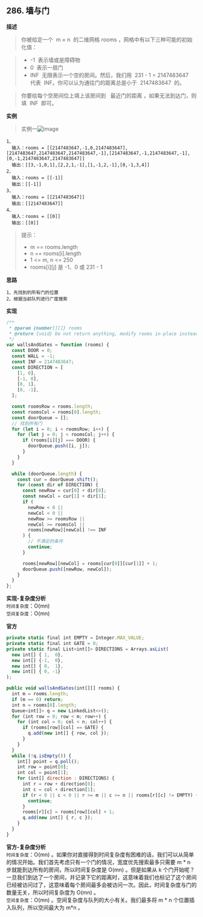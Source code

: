 ## 286. 墙与门

**描述**

> 你被给定一个  m × n  的二维网格 rooms ，网格中有以下三种可能的初始化值：

> - -1  表示墙或是障碍物
> - 0  表示一扇门
> - INF  无限表示一个空的房间。然后，我们用  231 - 1 = 2147483647  代表  INF。你可以认为通往门的距离总是小于  2147483647  的。

> 你要给每个空房间位上填上该房间到   最近门的距离 ，如果无法到达门，则填  INF  即可。

**实例**

> 实例一![image](https://assets.leetcode.com/uploads/2021/01/03/grid.jpg)

```
1、
  输入：rooms = [[2147483647,-1,0,2147483647],[2147483647,2147483647,2147483647,-1],[2147483647,-1,2147483647,-1],[0,-1,2147483647,2147483647]]
  输出：[[3,-1,0,1],[2,2,1,-1],[1,-1,2,-1],[0,-1,3,4]]
2、
  输入：rooms = [[-1]]
  输出：[[-1]]
3、
  输入：rooms = [[2147483647]]
  输出：[[2147483647]]
4、
  输入：rooms = [[0]]
  输出：[[0]]
```

> 提示：
>
> - m == rooms.length
> - n == rooms[i].length
> - 1 <= m, n <= 250
> - rooms[i][j] 是 -1、0 或 231 - 1

**思路**

```
1、先找到的所有门的位置
2、根据当前队列进行广度搜索
```

**实现**

```js
/**
 * @param {number[][]} rooms
 * @return {void} Do not return anything, modify rooms in-place instead.
 */
var wallsAndGates = function (rooms) {
  const DOOR = 0;
  const WALL = -1;
  const INF = 2147483647;
  const DIRECTION = [
    [1, 0],
    [-1, 0],
    [0, 1],
    [0, -1],
  ];

  const roomsRow = rooms.length;
  const roomsCol = rooms[0].length;
  const doorQueue = [];
  // 找到所有门
  for (let i = 0; i < roomsRow; i++) {
    for (let j = 0; j < roomsCol; j++) {
      if (rooms[i][j] === DOOR) {
        doorQueue.push([i, j]);
      }
    }
  }

  while (doorQueue.length) {
    const cur = doorQueue.shift();
    for (const dir of DIRECTION) {
      const newRow = cur[0] + dir[0];
      const newCol = cur[1] + dir[1];
      if (
        newRow < 0 ||
        newCol < 0 ||
        newRow >= roomsRow ||
        newCol >= roomsCol ||
        rooms[newRow][newCol] !== INF
      ) {
        // 不满足的条件
        continue;
      }

      rooms[newRow][newCol] = rooms[cur[0]][cur[1]] + 1;
      doorQueue.push([newRow, newCol]);
    }
  }
};
```

**实现-复杂度分析**  
`时间复杂度`：O(mn)  
`空间复杂度`：O(mn)

**官方**

```js
private static final int EMPTY = Integer.MAX_VALUE;
private static final int GATE = 0;
private static final List<int[]> DIRECTIONS = Arrays.asList(
  new int[] { 1,  0},
  new int[] {-1,  0},
  new int[] { 0,  1},
  new int[] { 0, -1}
);

public void wallsAndGates(int[][] rooms) {
  int m = rooms.length;
  if (m == 0) return;
  int n = rooms[0].length;
  Queue<int[]> q = new LinkedList<>();
  for (int row = 0; row < m; row++) {
    for (int col = 0; col < n; col++) {
      if (rooms[row][col] == GATE) {
        q.add(new int[] { row, col });
      }
    }
  }
  while (!q.isEmpty()) {
    int[] point = q.poll();
    int row = point[0];
    int col = point[1];
    for (int[] direction : DIRECTIONS) {
      int r = row + direction[0];
      int c = col + direction[1];
      if (r < 0 || c < 0 || r >= m || c >= n || rooms[r][c] != EMPTY) {
        continue;
      }
      rooms[r][c] = rooms[row][col] + 1;
      q.add(new int[] { r, c });
    }
  }
}
```

**官方-复杂度分析**  
`时间复杂度`：O(mn) 。如果你对直接得到时间复杂度有困难的话，我们可以从简单的情况开始。我们首先考虑只有一个门的情况，宽度优先搜索最多只需要 m \* n 步就能到达所有的房间，所以时间复杂度是 O(mn) 。但是如果从 k 个门开始呢？一旦我们到达了一个房间，并记录下它的距离时，这意味着我们也标记了这个房间已经被访问过了，这意味着每个房间最多会被访问一次。因此，时间复杂度与门的数量无关，所以时间复杂度为 O(mn) 。  
`空间复杂度`：O(mn) 。空间复杂度与队列的大小有关。我们最多将 m \* n 个位置插入队列，所以空间最大为 m\*n 。
